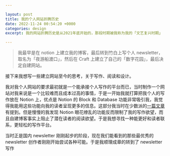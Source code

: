 ```yaml
---

layout: post
title: 我的个人网站折腾历史
date: 2022-11-24 00:54:20 +0000
categories: design
excerpt: 我的网站折腾历史是从2021年底开始的，那段时期被我称为我的「文艺复兴时期」

---
```


> 我最早是在 notion 上建立我的博客，最后转到竹白上写个人 newsletter，取名为「夜游船渡口」，然后在 Craft 上建立了自己的「数字花园」，最后决定自建网站。

接下来我想写一些建立网站至今的思考，关于写作、阅读和设计。

我对我个人网站的要求最初就是一个能承接个人写作的平台而已，当时制作一个网站对我来说是一个比较难而且成本过高的事情，于是一开始我就打算把我个人的写作放在 Notion 上，优点是 Notion 的 Block 和 Database 功能非常吸引我，我觉得我能用这些功能向我的读者呈现更多的信息。这部分我当时在少数派的[一篇文章](https://sspai.com/post/70641)有提到。但是慢慢的我发现 Notion 眼花缭乱的功能反而限制了我的写作欲望，而且自建博客事实上阻止了潜在读者的阅读欲望。于是我想寻找一种能更好和读者联系，更轻松的写作平台。

当时正是国内 newsletter 刚刚起步的阶段，现在我们能看到的那些最优秀的 newsletter 创作者刚刚开始尝试各种可能。于是我顺理成章的转到了 newsletter 写作
